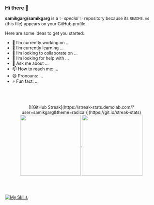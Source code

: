 ### Hi there 👋

**samikgarg/samikgarg** is a ✨ _special_ ✨ repository because its `README.md` (this file) appears on your GitHub profile.

Here are some ideas to get you started:

- 🔭 I’m currently working on ...
- 🌱 I’m currently learning ...
- 👯 I’m looking to collaborate on ...
- 🤔 I’m looking for help with ...
- 💬 Ask me about ...
- 📫 How to reach me: ...
- 😄 Pronouns: ...
- ⚡ Fun fact: ...

<br><br>

<p align="center">
  [![GitHub Streak](https://streak-stats.demolab.com/?user=samikgarg&theme=radical)](https://git.io/streak-stats)
  <br>
  <a href="https://github.com/samikgarg/github-readme-stats">
    <img height=200 align="center" src="https://github-readme-stats.vercel.app/api?username=samikgarg&show_icons=true&theme=radical" />
  </a>
  <a href="https://github.com/samikgarg/github-readme-stats">
    <img height=200 align="center" src="https://github-readme-stats.vercel.app/api/top-langs/?username=samikgarg&layout=compact&theme=radical" />
  </a>
</p>

<br><br>

[![My Skills](https://skillicons.dev/icons?i=androidstudio,anaconda,atom,nodejs,js,nextjs,py,html,css,react,cs,idea,nextjs,opencv,github,java,sqlite,tensorflow,vscode,eclipse,tailwind,vercel,xd,cpp&perline=16)](https://github.com/samikgarg)

